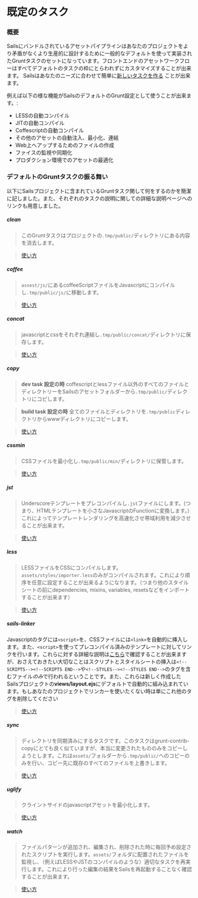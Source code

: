 # 既定のタスク

### 概要

Sailsにバンドルされているアセットパイプラインはあなたのプロジェクトをより矛盾がなくより生産的に設計するために一般的なデフォルトを使って実装されたGruntタスクのセットになっています。フロントエンドのアセットワークフローはすべてデフォルトのタスクの枠にとらわれずにカスタマイズすることが出来ます。
Sailsはあなたのニーズに合わせて簡単に[新しいタスクを作る](/#/documentation/concepts/Assets/TaskAutomation.html?q=task-configuration) ことが出来ます。

例えば以下の様な機能がSailsのデフォルトのGrunt設定として使うことが出来ます。:
- LESSの自動コンパイル
- JITの自動コンパイル
- Coffescriptの自動コンパイル
- その他のアセットの自動注入、最小化、連結
- Web上へアップするためのファイルの作成
- ファイスの監視や同期化
- プロダクション環境でのアセットの最適化


### デフォルトのGruntタスクの振る舞い

以下にSailsプロジェクトに含まれているGruntタスク関して何をするのかを簡潔に記しました。また、それぞれのタスクの説明に関しての詳細な説明ページヘのリンクも用意しました。

##### clean

> このGruntタスクはプロジェクトの`.tmp/public/`ディレクトリにある内容を消去します。

> [使い方](https://github.com/gruntjs/grunt-contrib-clean)

##### coffee

> `assest/js/`にあるcoffeeScriptファイルをJavascriptにコンパイルし`.tmp/public/js/`に移動します。

> [使い方](https://github.com/gruntjs/grunt-contrib-coffee)

##### concat

> javascriptとcssをそれぞれ連結し`.tmp/public/concat/`ディレクトリに保存します。

> [使い方](https://github.com/gruntjs/grunt-contrib-concat)

##### copy

> **dev task 設定の時**
> coffescriptとlessファイル以外のすべてのファイルとディレクトリーをSailsのアセットフォルダーから`.tmp/public/`ディレクトリにコピします。

> **build task 設定の時**
> 全てのファイルとディレクトリを`.tmp/public`ディレクトリからwwwディレクトリにコピーします。

> [使い方](https://github.com/gruntjs/grunt-contrib-copy)

##### cssmin

> CSSファイルを最小化し`.tmp/public/min/`ディレクトリに保管します。

> [使い方](https://github.com/gruntjs/grunt-contrib-cssmin)

##### jst

> Underscoreテンプレートをプレコンパイルし`.jst`ファイルにします。(つまり、HTMLテンプレートを小さなJavascriptのFunctionに変換します。）これによってテンプレートレンダリングを高速化させ帯域利用を減少させることが出来ます。

> [使い方](https://github.com/gruntjs/grunt-contrib-jst)

##### less

> LESSファイルをCSSにコンパイルします。`assets/styles/importer.less`のみがコンパイルされます。これにより順序を任意に設定することが出来るようになります。（つまり他のスタイルシートの前にdependencies, mixins, variables, resetsなどをインポートすることが出来ます）

> [使い方](https://github.com/gruntjs/grunt-contrib-less)

##### sails-linker



Javascriptのタグには`<script>`を、CSSファイルには`<link>`を自動的に挿入します。また、`<script>`を使ってプレコンパイル済みのテンプレートに対してリンクを行います。これらに対する詳細な説明は[こちら](https://github.com/balderdashy/sails-generate-frontend/blob/master/docs/overview.md#a-litte-bit-more-about-sails-linking)で確認することが出来ますが、おさえておきたい大切なことはスクリプトとスタイルシートの挿入は`<!--SCRIPTS--><!--SCRIPTS END-->`や`<!--STYLES--><!--STYLES END-->`のタグを含むファイル*のみ*で行われるということです。また、これらは新しく作成したSailsプロジェクトの**views/layout.ejs**にデフォルトで自動的に組み込まれています。もしあなたのプロジェクトでリンカーを使いたくない時は単にこれ他のタグを削除してください

> [使い方](https://github.com/Zolmeister/grunt-sails-linker)

##### sync

> ディレクトリを同期済みにするタスクです。このタスクはgrunt-contrib-copyにとても良く似ていますが、本当に変更されたもののみをコピーしようとします。これは`assets/`フォルダーから`.tmp/public/`へのコピーのみを行い、コピー先に既存のすべてのファイルを上書きします。

> [使い方](https://github.com/tomusdrw/grunt-sync)

##### uglify

> クライントサイドのjavascriptアセットを最小化します。

> [使い方](https://github.com/gruntjs/grunt-contrib-uglify)

##### watch

> ファイルパターンが追加され、編集され、削除された時に毎回予め設定されたスクリプトを実行します。`assets/`フォルダに配置されたファイルを監視し、（例えばLESSやJSTのコンパイルのような）適切なタスクを再実行します。これにより行った編集の結果をSailsを再起動することなく確認することが出来ます。


> [使い方](https://github.com/gruntjs/grunt-contrib-watch)

<docmeta name="uniqueID" value="DefaultTasks764297">
<docmeta name="displayName" value="Default Tasks">


